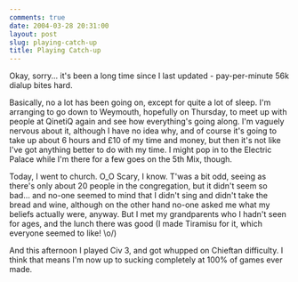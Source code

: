 ```yaml
---
comments: true
date: 2004-03-28 20:31:00
layout: post
slug: playing-catch-up
title: Playing Catch-up
---
```


Okay, sorry... it's been a long time since I last updated - pay-per-minute 56k dialup bites hard.  

Basically, no a lot has been going on, except for quite a lot of sleep.  I'm arranging to go down to Weymouth, hopefully on Thursday, to meet up with people at QinetiQ again and see how everything's going along.  I'm vaguely nervous about it, although I have no idea why, and of course it's going to take up about 6 hours and £10 of my time and money, but then it's not like I've got anything better to do with my time.  I might pop in to the Electric Palace while I'm there for a few goes on the 5th Mix, though.  

Today, I went to church.  O_O  Scary, I know.  T'was a bit odd, seeing as there's only about 20 people in the congregation, but it didn't seem so bad... and no-one seemed to mind that I didn't sing and didn't take the bread and wine, although on the other hand no-one asked me what my beliefs actually were, anyway.  But I met my grandparents who I hadn't seen for ages, and the lunch there was good (I made Tiramisu for it, which everyone seemed to like! \o/)  

And this afternoon I played Civ 3, and got whupped on Chieftan difficulty.  I think that means I'm now up to sucking completely at 100% of games ever made.
